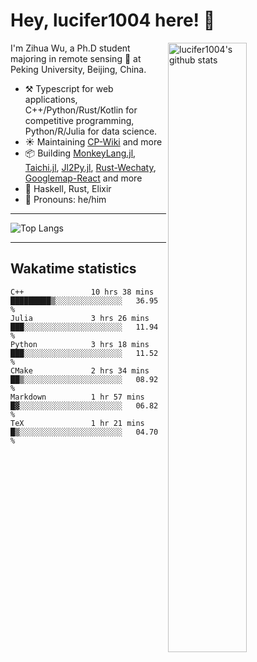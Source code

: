 # Hey, lucifer1004 here! :wave:

<img width="50%" align="right" alt="lucifer1004's github stats" src="https://github-readme-stats.vercel.app/api?username=lucifer1004&show_icons=true">

I'm Zihua Wu, a Ph.D student majoring in remote sensing :satellite: at Peking University, Beijing, China.

- :hammer_and_pick: Typescript for web applications, C++/Python/Rust/Kotlin for competitive programming, Python/R/Julia for data science.
- :sunny: Maintaining [CP-Wiki](https://cp-wiki.vercel.app) and more 
- :package: Building [MonkeyLang.jl](https://github.com/lucifer1004/MonkeyLang.jl), [Taichi.jl](https://github.com/lucifer1004/Taichi.jl), [Jl2Py.jl](https://github.com/lucifer1004/Jl2Py.jl), [Rust-Wechaty](https://github.com/wechaty/rust-wechaty), [Googlemap-React](https://github.com/googlemap-react/googlemap-react) and more
- :seedling: Haskell, Rust, Elixir
- :man: Pronouns: he/him

---

![Top Langs](https://github-readme-stats.vercel.app/api/top-langs/?username=lucifer1004&layout=compact)

---

## Wakatime statistics

<!--START_SECTION:waka-->

```text
C++               10 hrs 38 mins  █████████▒░░░░░░░░░░░░░░░   36.95 %
Julia             3 hrs 26 mins   ███░░░░░░░░░░░░░░░░░░░░░░   11.94 %
Python            3 hrs 18 mins   ███░░░░░░░░░░░░░░░░░░░░░░   11.52 %
CMake             2 hrs 34 mins   ██▒░░░░░░░░░░░░░░░░░░░░░░   08.92 %
Markdown          1 hr 57 mins    █▓░░░░░░░░░░░░░░░░░░░░░░░   06.82 %
TeX               1 hr 21 mins    █▒░░░░░░░░░░░░░░░░░░░░░░░   04.70 %
```

<!--END_SECTION:waka-->
